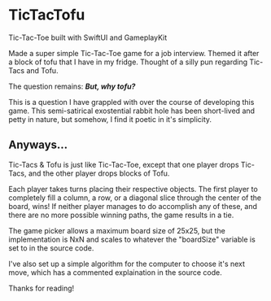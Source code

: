 # TicTacTofu

Tic-Tac-Toe built with SwiftUI and GameplayKit

Made a super simple Tic-Tac-Toe game for a job interview. Themed it after a block of tofu that I have in my fridge. Thought of a silly pun regarding Tic-Tacs and Tofu.

The question remains: ***But, why tofu?***

This is a question I have grappled with over the course of developing this game. This semi-satirical exostential rabbit hole has been short-lived and petty in nature, but somehow, I find it poetic in it's simplicity.

## Anyways...

Tic-Tacs & Tofu is just like Tic-Tac-Toe, except that one player drops Tic-Tacs, and the other player drops blocks of Tofu.

Each player takes turns placing their respective objects. The first player to completely fill a column, a row, or a diagonal slice through the center of the board, wins! If neither player manages to do accomplish any of these, and there are no more possible winning paths, the game results in a tie.

The game picker allows a maximum board size of 25x25, but the implementation is NxN and scales to whatever the \"boardSize\" variable is set to in the source code.

I've also set up a simple algorithm for the computer to choose it's next move, which has a commented explaination in the source code.

Thanks for reading!
